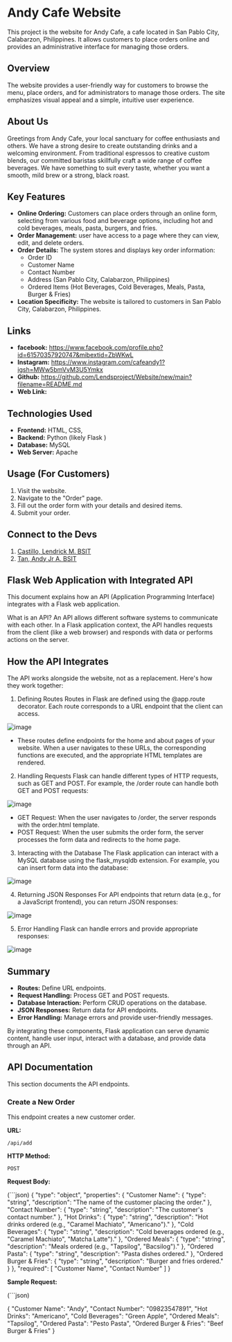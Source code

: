 # Andy Cafe Website

This project is the website for Andy Cafe, a cafe located in San Pablo City, Calabarzon, Philippines. It allows customers to place orders online and provides an administrative interface for managing those orders.

## Overview

The website provides a user-friendly way for customers to browse the menu, place orders, and for administrators to manage those orders. The site emphasizes visual appeal and a simple, intuitive user experience.

## About Us
Greetings from Andy Cafe, your local sanctuary for coffee enthusiasts and others. 
We have a strong desire to create outstanding drinks and a welcoming environment. 
From traditional espressos to creative custom blends, our committed baristas skillfully craft a wide range of coffee beverages.
We have something to suit every taste, whether you want a smooth, mild brew or a strong, black roast.

## Key Features

*   **Online Ordering:** Customers can place orders through an online form, selecting from various food and beverage options, including hot and cold beverages, meals, pasta, burgers, and fries.
*   **Order Management:** user have access to a page where they can view, edit, and delete orders.
*   **Order Details:** The system stores and displays key order information:
    *   Order ID
    *   Customer Name
    *   Contact Number
    *   Address (San Pablo City, Calabarzon, Philippines)
    *   Ordered Items (Hot Beverages, Cold Beverages, Meals, Pasta, Burger & Fries)
*   **Location Specificity:** The website is tailored to customers in San Pablo City, Calabarzon, Philippines.

## Links
*   **facebook:** https://www.facebook.com/profile.php?id=61570357920747&mibextid=ZbWKwL
*   **Instagram:** https://www.instagram.com/cafeandy1?igsh=MWw5bmVvM3U5Ymkx
*   **Github:** https://github.com/Lendsproject/Website/new/main?filename=README.md
*   **Web Link:** 



## Technologies Used

*   **Frontend:** HTML, CSS, 
*   **Backend:** Python (likely Flask )
*   **Database:** MySQL
*   **Web Server:** Apache 

## Usage (For Customers)

1.  Visit the website.
2.  Navigate to the "Order" page.
3.  Fill out the order form with your details and desired items.
4.  Submit your order.

## Connect to the Devs
1.  [Castillo, Lendrick M. BSIT](https://www.facebook.com/lendrick.castillo.9)
2.  [Tan, Andy Jr A. BSIT](https://www.facebook.com/andyjr.tan.5?mibextid=ZbWKwL)


## Flask Web Application with Integrated API
This document explains how an API (Application Programming Interface) integrates with a Flask web application.

What is an API?
An API allows different software systems to communicate with each other. In a Flask application context, the API handles requests from the client (like a web browser) and responds with data or performs actions on the server.

## How the API Integrates
The API works alongside the website, not as a replacement. Here's how they work together:

1. Defining Routes
Routes in Flask are defined using the @app.route decorator. Each route corresponds to a URL endpoint that the client can access.

![image](https://github.com/user-attachments/assets/94daae4c-6c13-45d8-b22f-7ac0966de544)

- These routes define endpoints for the home and about pages of your website. When a user navigates to these URLs, the corresponding functions are executed, and the appropriate HTML templates are rendered.


2. Handling Requests
Flask can handle different types of HTTP requests, such as GET and POST. For example, the /order route can handle both GET and POST requests:

![image](https://github.com/user-attachments/assets/97b91924-af05-434c-8690-69a99bb31dc7)

- GET Request: When the user navigates to /order, the server responds with the order.html template.
- POST Request: When the user submits the order form, the server processes the form data and redirects to the home page.


3. Interacting with the Database
The Flask application can interact with a MySQL database using the flask_mysqldb extension. For example, you can insert form data into the database:

![image](https://github.com/user-attachments/assets/b3192859-5ab1-4908-b314-aa8e767431ec)

4. Returning JSON Responses
For API endpoints that return data (e.g., for a JavaScript frontend), you can return JSON responses:

![image](https://github.com/user-attachments/assets/91099b21-e34b-4c91-91cc-e71822ae153e)

5. Error Handling
Flask can handle errors and provide appropriate responses:

![image](https://github.com/user-attachments/assets/0aa9b1b0-f4bc-49d5-b734-f7999b6979ed)

## Summary
*  **Routes:** Define URL endpoints.
*  **Request Handling:** Process GET and POST requests.
*  **Database Interaction:** Perform CRUD operations on the database.
*  **JSON Responses:** Return data for API endpoints.
*  **Error Handling:** Manage errors and provide user-friendly messages.
  
By integrating these components, Flask application can serve dynamic content, handle user input, interact with a database, and provide data through an API.


## API Documentation

This section documents the API endpoints.

### Create a New Order

This endpoint creates a new customer order.

**URL:**

`/api/add`

**HTTP Method:**

`POST`


**Request Body:**

(```json)
{
  "type": "object",
  "properties": {
    "Customer Name": { "type": "string", "description": "The name of the customer placing the order." },
    "Contact Number": { "type": "string", "description": "The customer's contact number." },
    "Hot Drinks": { "type": "string", "description": "Hot drinks ordered (e.g., \"Caramel Machiato\", \"Americano\")." },
    "Cold Beverages": { "type": "string", "description": "Cold beverages ordered (e.g., \"Caramel Machiato\", \"Matcha Latte\")." },
    "Ordered Meals": { "type": "string", "description": "Meals ordered (e.g., \"Tapsilog\", \"Bacsilog\")." },
    "Ordered Pasta": { "type": "string", "description": "Pasta dishes ordered." },
    "Ordered Burger & Fries": { "type": "string", "description": "Burger and fries ordered." }
  },
  "required": [ "Customer Name", "Contact Number" ]
}



**Sample Request:**

(```json)

{
  "Customer Name": "Andy",
  "Contact Number": "09823547891",
  "Hot Drinks": "Americano",
  "Cold Beverages": "Green Apple",
  "Ordered Meals": "Tapsilog",
  "Ordered Pasta": "Pesto Pasta",
  "Ordered Burger & Fries": "Beef Burger & Fries"
}

